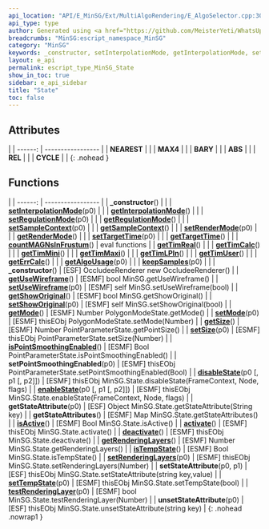 ```yaml
---
api_location: "API/E_MinSG/Ext/MultiAlgoRendering/E_AlgoSelector.cpp:30:33"
api_type: type
author: Generated using <a href="https://github.com/MeisterYeti/WhatsUpDoc">WhatsUpDoc</a>
breadcrumbs: "MinSG:escript_namespace_MinSG"
category: "MinSG"
keywords: _constructor, setInterpolationMode, getInterpolationMode, setRegulationMode, getRegulationMode, setSampleContext, getSampleContext, setRenderMode, getRenderMode, setTargetTime, getTargetTime, countMAGNsInFrustum, getTimReal, getTimCalc, getTimMini, getTimMaxi, getTimLPIn, getTimUser, getErrCalc, getAlgoUsage, keepSamples, _constructor, getUseWireframe, setUseWireframe, getShowOriginal, setShowOriginal, getMode, setMode, getSize, setSize, isPointSmoothingEnabled, setPointSmoothingEnabled, disableState, enableState, getStateAttribute, getStateAttributes, isActive, activate, deactivate, getRenderingLayers, isTempState, setRenderingLayers, setStateAttribute, setTempState, testRenderingLayer, unsetStateAttribute, NEAREST, MAX4, BARY, ABS, REL, CYCLE
layout: e_api
permalink: escript_type_MinSG_State
show_in_toc: true
sidebar: e_api_sidebar
title: "State"
toc: false
---
```


## Attributes

|
| ------: | ----------------- |
| **NEAREST** | |
| **MAX4** | |
| **BARY** | |
| **ABS** | |
| **REL** | |
| **CYCLE** | |
{: .nohead }
## Functions

|
| ------: | ----------------- |
| **_constructor**() |  |
| **[setInterpolationMode](classMinSG_1_1MAR_1_1AlgoSelector#classMinSG_1_1MAR_1_1AlgoSelector_1aec697cbd540b7273977e5dd77427f07e)**(p0) |  |
| **[getInterpolationMode](classMinSG_1_1MAR_1_1AlgoSelector#classMinSG_1_1MAR_1_1AlgoSelector_1a5f9306b6e1fb60974b5b09e1a465d677)**() |  |
| **[setRegulationMode](classMinSG_1_1MAR_1_1AlgoSelector#classMinSG_1_1MAR_1_1AlgoSelector_1aca3fd5340fe322cb29a4417bbd8517cb)**(p0) |  |
| **[getRegulationMode](classMinSG_1_1MAR_1_1AlgoSelector#classMinSG_1_1MAR_1_1AlgoSelector_1a48dee11397ef941b7ded5f250d290e9b)**() |  |
| **[setSampleContext](classMinSG_1_1MAR_1_1AlgoSelector#classMinSG_1_1MAR_1_1AlgoSelector_1adc6e60b55abddf78df62c3a7ecb61e3c)**(p0) |  |
| **[getSampleContext](classMinSG_1_1MAR_1_1AlgoSelector#classMinSG_1_1MAR_1_1AlgoSelector_1a0819773ee66187be6887a66e825a7b2c)**() |  |
| **[setRenderMode](classMinSG_1_1MAR_1_1AlgoSelector#classMinSG_1_1MAR_1_1AlgoSelector_1a61be5f41811daa802f551c8431d54524)**(p0) |  |
| **[getRenderMode](classMinSG_1_1MAR_1_1AlgoSelector#classMinSG_1_1MAR_1_1AlgoSelector_1ae27e6e9d024febf932b2fbe5d47ce13d)**() |  |
| **[setTargetTime](classMinSG_1_1MAR_1_1AlgoSelector#classMinSG_1_1MAR_1_1AlgoSelector_1a6752c9d2dda2931b24fb16e898495eb5)**(p0) |  |
| **[getTargetTime](classMinSG_1_1MAR_1_1AlgoSelector#classMinSG_1_1MAR_1_1AlgoSelector_1afa24d6e61b7e8f841bd6e366a9eee987)**() |  |
| **[countMAGNsInFrustum](classMinSG_1_1MAR_1_1AlgoSelector#classMinSG_1_1MAR_1_1AlgoSelector_1a49c6744d42c435937f20c6d815bfd612)**() | eval functions |
| **[getTimReal](classMinSG_1_1MAR_1_1AlgoSelector#classMinSG_1_1MAR_1_1AlgoSelector_1af8cb3fcb3b0df3f2826315d3b5d38268)**() |  |
| **[getTimCalc](classMinSG_1_1MAR_1_1AlgoSelector#classMinSG_1_1MAR_1_1AlgoSelector_1af7d1f2f492906bc034542d3a49bc9386)**() |  |
| **[getTimMini](classMinSG_1_1MAR_1_1AlgoSelector#classMinSG_1_1MAR_1_1AlgoSelector_1af8e2414b797ca21f6af46e6101ea455b)**() |  |
| **[getTimMaxi](classMinSG_1_1MAR_1_1AlgoSelector#classMinSG_1_1MAR_1_1AlgoSelector_1a04b1c191ab3b3ce4da1dff897333b92b)**() |  |
| **[getTimLPIn](classMinSG_1_1MAR_1_1AlgoSelector#classMinSG_1_1MAR_1_1AlgoSelector_1aed170ae837f88dc5ed4e834cf2b32cab)**() |  |
| **[getTimUser](classMinSG_1_1MAR_1_1AlgoSelector#classMinSG_1_1MAR_1_1AlgoSelector_1a4aa4205140649033c1655667858dd87b)**() |  |
| **[getErrCalc](classMinSG_1_1MAR_1_1AlgoSelector#classMinSG_1_1MAR_1_1AlgoSelector_1ad2e5e7ad6629ccf2abc1636ca0a1109e)**() |  |
| **[getAlgoUsage](classMinSG_1_1MAR_1_1AlgoSelector#classMinSG_1_1MAR_1_1AlgoSelector_1a701b16e16d0face15013e0c14b71a7e8)**(p0) |  |
| **[keepSamples](classMinSG_1_1MAR_1_1AlgoSelector#classMinSG_1_1MAR_1_1AlgoSelector_1a8ea3c84bb62c9578c40c63f9a2663ff3)**(p0) |  |
| **_constructor**() | [ESF] OccludeeRenderer new OccludeeRenderer() |
| **[getUseWireframe](classMinSG_1_1OccludeeRenderer#classMinSG_1_1OccludeeRenderer_1a458c69082de2ea71db1712a1134a25d6)**() | [ESMF] bool MinSG.getUseWireframe()	 |
| **[setUseWireframe](classMinSG_1_1OccludeeRenderer#classMinSG_1_1OccludeeRenderer_1a4c8028fd85df5b72c1de20b64099c38d)**(p0) | [ESMF] self MinSG.setUseWireframe(bool)	 |
| **[getShowOriginal](classMinSG_1_1OccludeeRenderer#classMinSG_1_1OccludeeRenderer_1a2ebfe7edb00906a82043e0d35f31e176)**() | [ESMF] bool MinSG.getShowOriginal()	 |
| **[setShowOriginal](classMinSG_1_1OccludeeRenderer#classMinSG_1_1OccludeeRenderer_1a38d22c999fd9196d0ee24584ad1a893b)**(p0) | [ESMF] self MinSG.setShowOriginal(bool)	 |
| **[getMode](classRendering_1_1PolygonModeParameters#classRendering_1_1PolygonModeParameters_1a0979cb2f20640496d8fbe18fbe15f3c0)**() | [ESMF] Number PolygonModeState.getMode() |
| **[setMode](classRendering_1_1PolygonModeParameters#classRendering_1_1PolygonModeParameters_1aed558ef584d0f0997f1502fb732fb4f1)**(p0) | [ESMF] thisEObj PolygonModeState.setMode(Number) |
| **[getSize](classRendering_1_1PointParameters#classRendering_1_1PointParameters_1a433aa4c541380e1ab018b8c7b6597fa6)**() | [ESMF] Number PointParameterState.getPointSize() |
| **[setSize](classRendering_1_1PointParameters#classRendering_1_1PointParameters_1a6075bc70da4a0b2314a0ca1aa6f390dd)**(p0) | [ESMF] thisEObj PointParameterState.setSize(Number) |
| **[isPointSmoothingEnabled](classRendering_1_1PointParameters#classRendering_1_1PointParameters_1ac6905d72ee98d9722a5f3d2f47737ea6)**() | [ESMF] Bool PointParameterState.isPointSmoothingEnabled() |
| **setPointSmoothingEnabled**(p0) | [ESMF] thisEObj PointParameterState.setPointSmoothingEnabled(Bool) |
| **[disableState](classMinSG_1_1State#classMinSG_1_1State_1ad197bf98b76fb732458d9f27c3f63ddd)**(p0 [, p1 [, p2]]) | [ESMF] thisEObj MinSG.State.disableState(FrameContext, Node, flags) |
| **[enableState](classMinSG_1_1State#classMinSG_1_1State_1a8b9bf6493ba8c6c48f97358d2de9b68e)**(p0 [, p1 [, p2]]) | [ESMF] thisEObj MinSG.State.enableState(FrameContext, Node, flags) |
| **getStateAttribute**(p0) | [ESF] Object MinSG.State.getStateAttribute(String key) |
| **getStateAttributes**() | [ESMF] Map MinSG.State.getStateAttributes() |
| **[isActive](classMinSG_1_1State#classMinSG_1_1State_1af7586bd5019c4841d89473073d3d417e)**() | [ESMF] Bool MinSG.State.isActive()	 |
| **[activate](classMinSG_1_1State#classMinSG_1_1State_1a56a6b355decef2ad31134934cfbe4a0d)**() | [ESMF] thisEObj MinSG.State.activate() |
| **[deactivate](classMinSG_1_1State#classMinSG_1_1State_1a2b1da8f1efb8e7c8a7d3df3972ef81e7)**() | [ESMF] thisEObj MinSG.State.deactivate() |
| **[getRenderingLayers](classMinSG_1_1State#classMinSG_1_1State_1a4f41c87e631b910bb952551ed9028e27)**() | [ESMF] Number MinSG.State.getRenderingLayers()	 |
| **[isTempState](classMinSG_1_1State#classMinSG_1_1State_1a3179c0378a1dad714df444b65b019d0a)**() | [ESMF] Bool MinSG.State.isTempState()	 |
| **[setRenderingLayers](classMinSG_1_1State#classMinSG_1_1State_1ab7ac493c1e611d54f7327a2954bcc84d)**(p0) | [ESMF] thisEObj MinSG.State.setRenderingLayers(Number) |
| **setStateAttribute**(p0, p1) | [ESF] thisEObj MinSG.State.setStateAttribute(string key,value) |
| **[setTempState](classMinSG_1_1State#classMinSG_1_1State_1a87e7adf5af8e9fb6b002048f0a80ed74)**(p0) | [ESMF] thisEObj MinSG.State.setTempState(bool) |
| **[testRenderingLayer](classMinSG_1_1State#classMinSG_1_1State_1ad7ce5e0e7bdd41436c740ba261b13b44)**(p0) | [ESMF] bool MinSG.State.testRenderingLayer(Number) |
| **unsetStateAttribute**(p0) | [ESF] thisEObj MinSG.State.unsetStateAttribute(string key) |
{: .nohead .nowrap1 }
